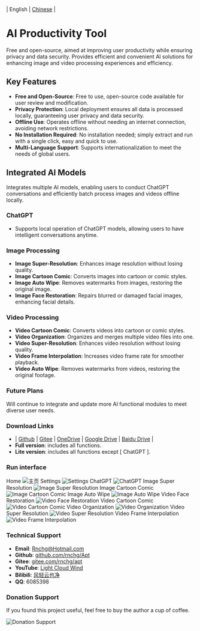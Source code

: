 | English | [Chinese](README.zh-CN.md) |

# AI Productivity Tool

Free and open-source, aimed at improving user productivity while ensuring privacy and data security. Provides efficient and convenient AI solutions for enhancing image and video processing experiences and efficiency.

## Key Features

- **Free and Open-Source**: Free to use, open-source code available for user review and modification.
- **Privacy Protection**: Local deployment ensures all data is processed locally, guaranteeing user privacy and data security.
- **Offline Use**: Operates offline without needing an internet connection, avoiding network restrictions.
- **No Installation Required**: No installation needed; simply extract and run with a single click, easy and quick to use.
- **Multi-Language Support**: Supports internationalization to meet the needs of global users.

## Integrated AI Models

Integrates multiple AI models, enabling users to conduct ChatGPT conversations and efficiently batch process images and videos offline locally.

### ChatGPT
- Supports local operation of ChatGPT models, allowing users to have intelligent conversations anytime.

### Image Processing
- **Image Super-Resolution**: Enhances image resolution without losing quality.
- **Image Cartoon Comic**: Converts images into cartoon or comic styles.
- **Image Auto Wipe**: Removes watermarks from images, restoring the original image.
- **Image Face Restoration**: Repairs blurred or damaged facial images, enhancing facial details.

### Video Processing
- **Video Cartoon Comic**: Converts videos into cartoon or comic styles.
- **Video Organization**: Organizes and merges multiple video files into one.
- **Video Super-Resolution**: Enhances video resolution without losing quality.
- **Video Frame Interpolation**: Increases video frame rate for smoother playback.
- **Video Auto Wipe**: Removes watermarks from videos, restoring the original footage.

### Future Plans
Will continue to integrate and update more AI functional modules to meet diverse user needs.

### Download Links
- | [Github](https://github.com/rnchg/Apt/releases/latest) | [Gitee](https://gitee.com/rnchg/apt/releases/latest) | [OneDrive](https://1drv.ms/f/c/15624ff2496d1e5b/Es9JrjwhI-VAh_nr-bOZDa4BnDgox1S-huJFOmpS-nKC7g?e=MULiHJ) | [Google Drive](https://drive.google.com/drive/folders/1o-SxxA2oAKjQkh-X83TN_zHjHIvOBe0V?usp=sharing) | [Baidu Drive](https://pan.baidu.com/s/1I_DwtX15492z6B6ZHDhJ-Q?pwd=1234) |
- **Full version**: includes all functions.
- **Lite version**: includes all functions except \[ ChatGPT \].

### Run interface
Home
![主页](.Assets/en-US/Pages/App/DashboardPage.png)
Settings
![Settings](.Assets/en-US/Pages/App/SettingsPage.png)
ChatGPT
![ChatGPT](.Assets/en-US/Pages/Chat/Phi3/IndexPage.png)
Image Super Resolution
![Image Super Resolution](.Assets/en-US/Pages/Image/SuperResolution/IndexPage.png)
Image Cartoon Comic
![Image Cartoon Comic](.Assets/en-US/Pages/Image/CartoonComic/IndexPage.png)
Image Auto Wipe
![Image Auto Wipe](.Assets/en-US/Pages/Image/AutoWipe/IndexPage.png)
Video Face Restoration
![Video Face Restoration](.Assets/en-US/Pages/Image/FaceRestoration/IndexPage.png)
Video Cartoon Comic
![Video Cartoon Comic](.Assets/en-US/Pages/Video/CartoonComic/IndexPage.png)
Video Organization
![Video Organization](.Assets/en-US/Pages/Video/Organization/IndexPage.png)
Video Super Resolution
![Video Super Resolution](.Assets/en-US/Pages/Video/SuperResolution/IndexPage.png)
Video Frame Interpolation
![Video Frame Interpolation](.Assets/en-US/Pages/Video/FrameInterpolation/IndexPage.png)

### Technical Support
- **Email**: [Rnchg@Hotmail.com](mailto:Rnchg@Hotmail.com)
- **Github**: [github.com/rnchg/Apt](https://github.com/rnchg/Apt)
- **Gitee**: [gitee.com/rnchg/apt](https://gitee.com/rnchg/apt)
- **YouTube**: [Light Cloud Wind](https://www.youtube.com/channel/UC1kFNUUyXzN2TJ2L1oS0amg)
- **Bilibili**: [风轻云也净](https://space.bilibili.com/478375442)
- **QQ**: 6085398

### Donation Support
If you found this project useful, feel free to buy the author a cup of coffee.

![Donation Support](.Assets/Pay.png)